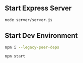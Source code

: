 ## Start Express Server
```bash
node server/server.js
```

## Start Dev Environment
```bash
npm i --legacy-peer-deps
```
```bash
npm start
```